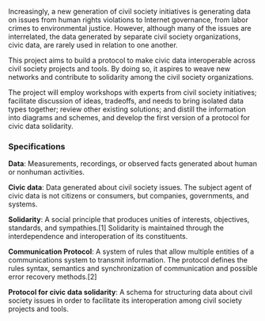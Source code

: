 Increasingly, a new generation of civil society initiatives is generating data on issues from human rights violations to Internet governance, from labor crimes to environmental justice. However, although many of the issues are interrelated, the data generated by separate civil society organizations, civic data, are rarely used in relation to one another.

This project aims to build a protocol to make civic data interoperable across civil society projects and tools. By doing so, it aspires to weave new networks and contribute to solidarity among the civil society organizations.

The project will employ workshops with experts from civil society initiatives; facilitate discussion of ideas, tradeoffs, and needs to bring isolated data types together; review other existing solutions; and distill the information into diagrams and schemes, and develop the first version of a protocol for civic data solidarity.


### Specifications

**Data**: Measurements, recordings, or observed facts generated about human or nonhuman activities.

**Civic data**: Data generated about civil society issues. The subject agent of civic data is not citizens or consumers, but companies, governments, and systems.

**Solidarity**: A social principle that produces unities of interests, objectives, standards, and sympathies.[1] Solidarity is maintained through the interdependence and interoperation of its constituents.

**Communication Protocol**: A system of rules that allow multiple entities of a communications system to transmit information. The protocol defines the rules syntax, semantics and synchronization of communication and possible error recovery methods.[2]

**Protocol for civic data solidarity**: A schema for structuring data about civil society issues in order to facilitate its interoperation among civil society projects and tools.
